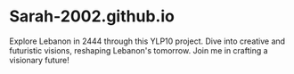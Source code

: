 # Sarah-2002.github.io
Explore Lebanon in 2444 through this YLP10 project. Dive into creative and futuristic visions, reshaping Lebanon's tomorrow. Join me in crafting a visionary future!
